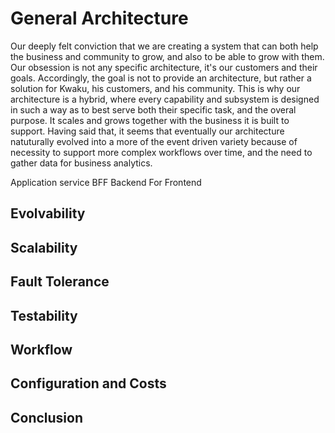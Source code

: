 # General Architecture  

Our deeply felt conviction that we are creating a system that can both help the business and community to grow, and also to be able to grow with them. Our obsession is not any specific architecture, it's our customers and their goals. Accordingly, the goal is not to provide an architecture, but rather a solution for Kwaku, his customers, and his community. 
This is why our architecture is a hybrid, where every capability and subsystem is designed in such a way as to best serve both their specific task, and the overal purpose. 
It scales and grows together with the business it is built to support. 
Having said that, it seems that eventually our architecture natuturally evolved into a more of the event driven variety because of necessity to support more complex workflows over time, and the need to gather data for business analytics.

Application service BFF Backend For Frontend

## Evolvability

## Scalability 

## Fault Tolerance

## Testability

## Workflow

## Configuration and Costs

## Conclusion